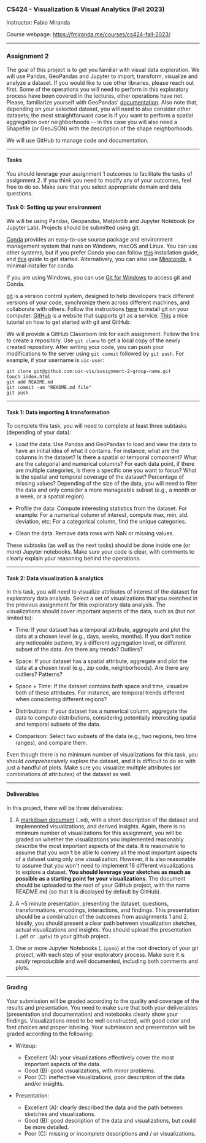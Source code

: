 ### CS424 - Visualization & Visual Analytics (Fall 2023)

Instructor: Fabio Miranda

Course webpage: https://fmiranda.me/courses/cs424-fall-2023/

---

### Assignment 2
The goal of this project is to get you familiar with visual data exploration. We will use Pandas, GeoPandas and Jupyter to import, transform, visualize and analyze a dataset. If you would like to use other libraries, please reach out first. Some of the operations you will need to perform in this exploratory process have been covered in the lectures, other operations have not. Please, familiarize yourself with GeoPandas' [documentation](https://geopandas.org/en/stable/docs.html). Also note that, depending on your selected dataset, you will need to also consider *other* datasets; the most straightforward case is if you want to perform a spatial aggregation over neighborhoods -- in this case you will also need a Shapefile (or GeoJSON) with the description of the shape neighborhoods.

We will use GitHub to manage code and documentation.

---


#### Tasks

You should leverage your assignment 1 outcomes to facilitate the tasks of assignment 2. If you think you need to modify any of your outcomes, feel free to do so. Make sure that you select appropriate domain and data questions.

#### Task 0: Setting up your environment

We will be using Pandas, Geopandas, Matplotlib and Jupyter Notebook (or Jupyter Lab). Projects should be submitted using git.

[Conda](https://docs.conda.io/en/latest/) provides an easy-to-use source package and environment management system that runs on Windows, macOS and Linux. You can use other systems, but if you prefer Conda you can follow [this](https://docs.anaconda.com/anaconda/install/) installation guide, and [this](https://docs.conda.io/projects/conda/en/latest/user-guide/getting-started.html) guide to get started. Alternatively, you can also use [Miniconda](https://docs.conda.io/en/latest/miniconda.html), a minimal installer for conda.

If you are using Windows, you can use [Git for Windows](https://gitforwindows.org/) to access git and Conda.

[git](https://en.wikipedia.org/wiki/Git) is a version control system, designed to help developers track different versions of your code, synchronize them across different machines, and collaborate with others. Follow the instructions [here](https://git-scm.com/book/en/v2/Getting-Started-Installing-Git) to install git on your computer. [GitHub](https://github.com/) is a website that supports git as a service. [This](https://guides.github.com/activities/hello-world/) a nice tutorial on how to get started with git and GitHub.

We will provide a GitHub Classroom link for each assignment. Follow the link to create a repository. Use `git clone` to get a local copy of the newly created repository. After writing your code, you can push your modifications to the server using `git commit` followed by `git push`. For example, if your username is `uic-user`:

```
git clone git@github.com:uic-vis/assignment-2-group-name.git
touch index.html
git add README.md
git commit -am "README.md file"
git push
```
---

#### Task 1: Data importing & transformation

To complete this task, you will need to complete at least three subtasks (depending of your data):

* Load the data: Use Pandas and GeoPandas to load and view the data to have an initial idea of what it contains. For instance, what are the columns in the dataset? Is there a spatial or temporal component? What are the categorial and numerical columns? For each data point, if there are multiple categories, is there a specific one you want to focus? What is the spatial and temporal coverage of the dataset? Percentage of missing values? Depending of the size of the data, you will need to filter the data and only consider a more manageable subset (e.g., a month or a week, or a spatial region).

* Profile the data: Compute interesting statistics from the dataset. For example: For a numerical column of interest, compute max, min, std. deviation, etc; For a categorical column, find the unique categories.

* Clean the data: Remove data rows with NaN or missing values.

These subtasks (as well as the next tasks) should be done inside one (or more) Jupyter notebooks.  Make sure your code is clear, with comments to clearly explain your reasoning behind the operations.

---

#### Task 2: Data visualization & analytics

In this task, you will need to visualize attributes of interest of the dataset for exploratory data analysis. Select a set of visualizations that you sketched in the previous assignment for this exploratory data analysis. The visualizations should cover important aspects of the data, such as (but not limited to):

* Time: If your dataset has a temporal attribute, aggregate and plot the data at a chosen level (e.g., days, weeks, months). If you don't notice any noticeable pattern, try a different aggregation level, or different subset of the data. Are there any trends? Outliers?

* Space: If your dataset has a spatial attribute, aggregate and plot the data at a chosen level (e.g., zip code, neighborhoods). Are there any outliers? Patterns?

* Space + Time: If the dataset contains both space and time, visualize both of these attributes. For instance, are temporal trends different when considering different regions?

* Distributions: If your dataset has a numerical column, aggregate the data to compute distributions, considering potentially interesting spatial and temporal subsets of the data.

* Comparison: Select two subsets of the data (e.g., two regions, two time ranges), and compare them.

Even though there is no minimum number of visualizations for this task, you should *comprehensively* explore the dataset, and it is difficult to do so with just a handful of plots. Make sure you visualize multiple attributes (or combinations of attributes) of the dataset as well.


---


#### Deliverables

In this project, there will be three deliverables:

1) A [markdown document](https://www.markdownguide.org/getting-started/) (``.md``), with a short description of the dataset and implemented visualizations, and derived insights. Again, there is no minimum number of visualizations for this assignment, you will be graded on whether the visualizations you implemented reasonably describe the most important aspects of the data. It is reasonable to assume that you won't be able to convey all the most important aspects of a dataset using only one visualization. However, it is also reasonable to assume that you won't need to implement 16 different visualizations to explore a dataset. **You should leverage your sketches as much as possible as a starting point for your visualizations**. The document should be uploaded to the root of your GitHub project, with the name README.md (so that it is displayed by default by GitHub).

2) A ~5 minute presentation, presenting the dataset, questions, transformations, encodings, interactions, and findings. This presentation should be a combination of the outcomes from assignments 1 and 2. Ideally, you should present a clear path between visualization sketches, actual visualizations and insights. You should upload the presentation (``.pdf`` or ``.pptx``) to your github project.

3) One or  more Jupyter Notebooks (``.ipynb``) at the root directory of your git project, with each step of your exploratory process. Make sure it is *easily* reproducible and well documented, including both comments and plots.

---

#### Grading

Your submission will be graded according to the quality and coverage of the results and presentation. You need to make sure that both your deliverables (presentation and documentation) and notebooks clearly show your findings. Visualizations need to be well constructed, with good color and font choices and proper labeling. Your submission and presentation will be graded according to the following:

- Writeup:
    - Excellent (A): your visualizations effectively cover the most important aspects of the data.
    - Good (B): good visualizations, with minor problems.
    - Poor (C): ineffective visualizations, poor description of the data and/or insights.

- Presentation:
    - Excellent (A): clearly described the data and the path between sketches and visualizations.
    - Good (B): good description of the data and visualizations, but could be more detailed.
    - Poor (C): missing or incomplete descriptions and / or visualizations.
